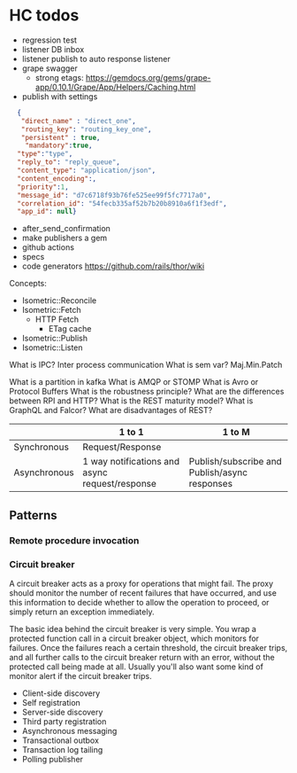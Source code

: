 # HC todos
* regression test
* listener DB inbox
* listener publish to auto response listener
* grape swagger
  * strong etags: https://gemdocs.org/gems/grape-app/0.10.1/Grape/App/Helpers/Caching.html
* publish with settings
```json
  {
   "direct_name" : "direct_one",
   "routing_key": "routing_key_one",
   "persistent" : true,
    "mandatory":true,
  "type":"type",
  "reply_to": "reply_queue",
  "content_type": "application/json",
  "content_encoding":,
  "priority":1, 
  "message_id": "d7c6718f93b76fe525ee99f5fc7717a0", 
  "correlation_id": "54fecb335af52b7b20b8910a6f1f3edf",
  "app_id": null}
```

* after_send_confirmation
* make publishers a gem
* github actions
* specs
* code generators https://github.com/rails/thor/wiki 

Concepts:
* Isometric::Reconcile
* Isometric::Fetch
  * HTTP Fetch
    * ETag cache
* Isometric::Publish
* Isometric::Listen

What is IPC? Inter process communication
What is sem var? Maj.Min.Patch

What is a partition in kafka
What is AMQP or STOMP
What is Avro or Protocol Buffers
What is the robustness principle?
What are the differences between RPI and HTTP?
What is the REST maturity model?
What is GraphQL and Falcor?
What are disadvantages of REST?

|              | 1 to 1                                         | 1 to M                                        |
|--------------|------------------------------------------------|-----------------------------------------------|
| Synchronous  | Request/Response                               |                                               |
| Asynchronous | 1 way notifications and async request/response | Publish/subscribe and Publish/async responses |


## Patterns

### Remote procedure invocation

### Circuit breaker
A circuit breaker acts as a proxy for operations that might fail. The proxy should monitor the number of recent failures that
have occurred, and use this information to decide whether to allow the operation to proceed, or simply return an exception immediately.

The basic idea behind the circuit breaker is very simple. You wrap a protected function call in a circuit breaker object, 
which monitors for failures. Once the failures reach a certain threshold, the circuit breaker trips, 
and all further calls to the circuit breaker return with an error, without the protected call being made at all. 
Usually you'll also want some kind of monitor alert if the circuit breaker trips.

* Client-side discovery
* Self registration
* Server-side discovery
* Third party registration
* Asynchronous messaging
* Transactional outbox
* Transaction log tailing
* Polling publisher
